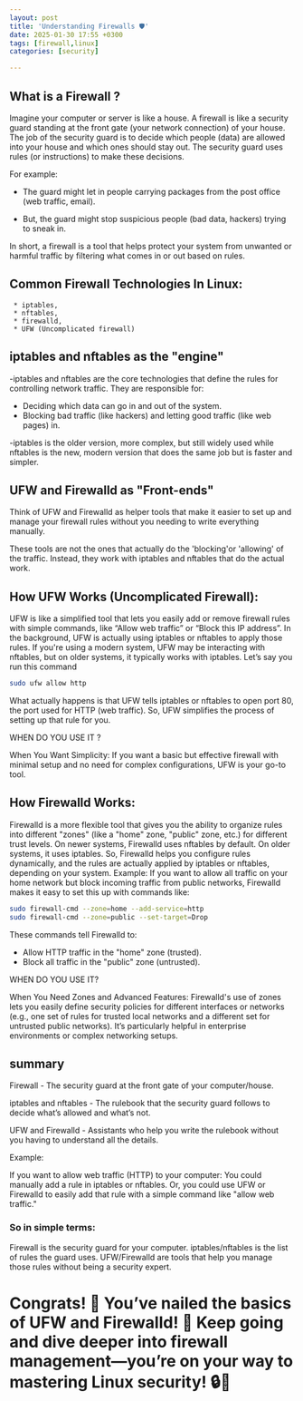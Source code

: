 ```yaml
---
layout: post
title: 'Understanding Firewalls 🛡️'
date: 2025-01-30 17:55 +0300
tags: [firewall,linux]
categories: [security]

---
```



## What is a Firewall ?

Imagine your computer or server is like a house. A firewall is like a security guard standing at the front gate (your network connection) of your house. The job of the security guard is to decide which people (data) are allowed into your house and which ones should stay out. The security guard uses rules (or instructions) to make these decisions.

For example:

  * The guard might let in people carrying packages from the post office (web traffic, email).
  
  * But, the guard might stop suspicious people (bad data, hackers) trying to sneak in.

  In short, a firewall is a tool that helps protect your system from unwanted or harmful traffic by filtering what comes in or out based on rules.


## Common Firewall Technologies In Linux:

     * iptables,
     * nftables,
     * firewalld,
     * UFW (Uncomplicated firewall)


## iptables and nftables as the "engine"   

 -iptables and nftables are the core technologies that define the rules for controlling network traffic. They are responsible for:
   * Deciding which data can go in and out of the system.
   * Blocking bad traffic (like hackers) and letting good traffic (like web pages) in.


  -iptables is the older version, more complex, but still widely used while nftables is the new, modern version that does the same job but is faster and  simpler.


## UFW and Firewalld as "Front-ends"

Think of UFW and Firewalld as helper tools that make it easier to set up and manage your firewall rules without 
you needing to write everything manually.

These tools are not the ones that actually do the 'blocking'or 'allowing' of the traffic. Instead, they work with iptables and nftables that do the actual work.


##  How UFW Works (Uncomplicated Firewall):
 UFW is like a simplified tool that lets you easily add or remove firewall rules with simple commands, like “Allow web traffic” or “Block this IP address”.
 In the background, UFW is actually using iptables or nftables to apply those rules. If you're using a modern system, UFW may be interacting with nftables, but on older systems, it typically works with iptables.
 Let’s say you run this command 

 ```bash
 sudo ufw allow http
 ```
 What actually happens is that UFW tells iptables or nftables to open port 80, the port used for HTTP (web traffic). So, UFW simplifies the process of setting up that rule for you.

 WHEN DO YOU USE IT ?

 When You Want Simplicity:
If you want a basic but effective firewall with minimal setup and no need for complex configurations, UFW is your go-to tool.


##  How Firewalld Works:
Firewalld is a more flexible tool that gives you the ability to organize rules into different "zones" (like a "home" zone, "public" zone, etc.) for different trust levels.
On newer systems, Firewalld uses nftables by default. On older systems, it uses iptables.
So, Firewalld helps you configure rules dynamically, and the rules are actually applied by iptables or nftables, depending on your system.
Example: If you want to allow all traffic on your home network but block incoming traffic from public networks, Firewalld makes it easy to set this up with commands like:

```bash
sudo firewall-cmd --zone=home --add-service=http
sudo firewall-cmd --zone=public --set-target=Drop
```

These commands tell Firewalld to:
* Allow HTTP traffic in the "home" zone (trusted).
* Block all traffic in the "public" zone (untrusted).

WHEN DO YOU USE IT?

When You Need Zones and Advanced Features:
Firewalld's use of zones lets you easily define security policies for different interfaces or networks (e.g., one set of rules for trusted local networks and a different set for untrusted public networks). It’s particularly helpful in enterprise environments or complex networking setups.


## summary
Firewall - The security guard at the front gate of your computer/house.

iptables and nftables - The rulebook that the security guard follows to decide what’s allowed and what’s not.

UFW and Firewalld - Assistants who help you write the rulebook without you having to understand all the details.

Example:

If you want to allow web traffic (HTTP) to your computer:
You could manually add a rule in iptables or nftables.
Or, you could use UFW or Firewalld to easily add that rule with a simple command like "allow web traffic."

### So in simple terms:

Firewall is the security guard for your computer.
iptables/nftables is the list of rules the guard uses.
UFW/Firewalld are tools that help you manage those rules without being a security expert.

# Congrats! 🎉 You’ve nailed the basics of UFW and Firewalld! 🚀 Keep going and dive deeper into firewall management—you’re on your way to mastering Linux security! 🔒💪